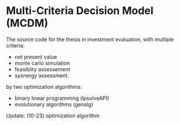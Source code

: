 # Multi-Criteria Decision Model (MCDM)

The source code for the thesis in investment evaluation, with mutliple criteria: 
- net present value
- monte carlo simulation
- feasiblity assessement
- sysnergy assessment. 

by two optimization algorithms: 
- binary linear programming (lpsolveAPI)
- evolutionary algorithms (genalg)

Update:
(10-23) optimization algorithm
